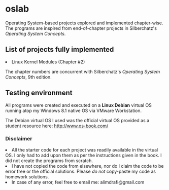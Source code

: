 # oslab
Operating System-based projects explored and implemented chapter-wise. 
The programs are inspired from end-of-chapter projects in Silberchatz's _Operating System Concepts_.

## List of projects fully implemented
<li> Linux Kernel Modules (Chapter #2) <br>

The chapter numbers are concurrent with Silberchatz's _Operating System Concepts_, 9th edition.

## Testing environment
All programs were created and executed on a **Linux Debian** virtual OS running atop my Windows 8.1 native OS via VMware Workstation.

The Debian virtual OS I used was the official virtual OS provided as a student resource here: http://www.os-book.com/ 

### Disclaimer
<li> All the starter code for each project was readily available in the virtual OS. I only had to add upon them as per the instructions given in the book. I did not create the programs from scratch.
<li> I have not copied the code from elsewhere, nor do I claim the code to be error free or the official solutions. 
Please <em>do not</em> copy-paste my code as homework solutions.
<li> In case of any error, feel free to email me: alimdrafi@gmail.com
